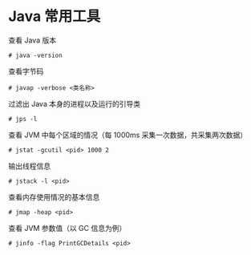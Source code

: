# Java 常用工具

查看 Java 版本
```shell
# java -version
```

查看字节码
```shell
# javap -verbose <类名称>
```

过滤出 Java 本身的进程以及运行的引导类
```shell
# jps -l
```

查看 JVM 中每个区域的情况（每 1000ms 采集一次数据，共采集两次数据）
```shell
# jstat -gcutil <pid> 1000 2
```

输出线程信息
```shell
# jstack -l <pid>
```

查看内存使用情况的基本信息
```shell
# jmap -heap <pid>
```

查看 JVM 参数值（以 GC 信息为例）
```shell
# jinfo -flag PrintGCDetails <pid>
```
